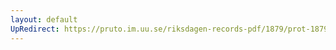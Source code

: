 ```yaml
---
layout: default
UpRedirect: https://pruto.im.uu.se/riksdagen-records-pdf/1879/prot-1879--ak--060/prot-1879--ak--060_009.pdf
---
```

